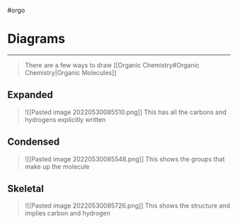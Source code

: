 #orgo 
# Diagrams
---
> There are a few ways to draw [[Organic Chemistry#Organic Chemistry|Organic Molecules]]

## Expanded
> ![[Pasted image 20220530085510.png]]
> This has all the carbons and hydrogens explicitly written

## Condensed
> ![[Pasted image 20220530085548.png]]
> This shows the groups that make up the molecule

## Skeletal
>![[Pasted image 20220530085726.png]]
>This shows the structure and implies carbon and hydrogen